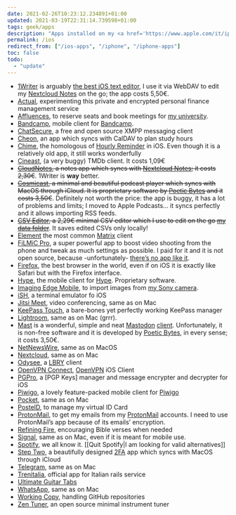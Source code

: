 ```yaml
---
date: 2021-02-26T10:23:12.234891+01:00
updated: 2021-03-19T22:31:14.739598+01:00
tags: geek/apps
description: "Apps installed on my <a href='https://www.apple.com/it/iphone-12/' rel='noopener noreferrer' target='_blank' title='iPhone 12'>iPhone 12 mini</a>"
permalink: /ios
redirect_from: ["/ios-apps", "/iphone", "/iphone-apps"]
toc: false
todo:
  - "update"
---
```

- [1Writer](https://1writerapp.com "1Writer") is arguably [the best iOS text editor](https://brettterpstra.com/ios-text-editors/ "iOS text editors comparison by Brett Terpstra"), I use it via WebDAV to edit my [Nextcloud Notes](https://apps.nextcloud.com/apps/notes "Nextcloud Notes App") on the go; the app costs 5,50€.
- [Actual](https://actualbudget.com "Actual budget"), experimenting this private and encrypted personal finance management service
- [Affluences](https://apps.apple.com/us/app/affluences/id869919405 "Affluences on the App Store"), to reserve seats and book meetings for [my university](https://unive.it "Ca’Foscari University of Venice").
- [Bandcamp](https://bandcamp.com "Bandcamp"), mobile client for [Bandcamp](https://bandcamp.com "Bandcamp").
- [ChatSecure](https://chatsecure.org "ChatSecure"), a free and open source XMPP messaging client
- [Cheon](https://cheon.app "Cheon Planner"), an app which syncs with CalDAV to plan study hours
- [Chime](https://apps.apple.com/us/app/chime/id414830146 "Chime in App Store"), the homologous of [Hourly Reminder](https://f-droid.org/en/packages/com.github.axet.hourlyreminder/ "Hourly Reminder on F-Droid") in iOS. Even though it is a relatively old app, it still works wonderfully
- [Cineast](https://www.themoviedb.org/apps/58628749c3a3681a6204357a "Cineast"), (a very buggy) TMDb client. It costs 1,09€
- ~~[CloudNotes](https://apps.apple.com/app/cloudnotes-owncloud-notes/id813973264 "CloudNotes"), a notes app which syncs with [Nextcloud Notes](https://apps.nextcloud.com/apps/notes "Nextcloud Notes App"); it costs 2,30€~~. 1Writer is **way** better.
- ~~[Cosmicast](https://www.poeticbytes.com/cosmicast "Cosmicast"), a minimal and beautiful podcast player which syncs with MacOS through iCloud. It is proprietary software by [Poetic Bytes](https://www.poeticbytes.com "Poetic Bytes") and it costs 3,50€~~. Definitely not worth the price: the app is buggy, it has a lot of problems and limits; I moved to Apple Podcasts… it syncs perfectly and it allows importing RSS feeds.
- ~~[CSV Editor](https://apps.apple.com/us/app/csv-easy-editor/id1000358989 "CSV Easy Editor on App Store"), a 2,29€ minimal CSV editor which I use to edit on the go [my data folder](https://github.com/xplosionmind/tommi.space/tree/main/_data "_data folder of this website on GitHub")~~. It saves edited CSVs only locally!
- [Element](https://element.io "Element") the most common [Matrix](https://matrix.org "Matrix") client
- [FiLMiC Pro](https://www.filmicpro.com/ "FiLmiC Pro"), a super powerful app to boost video shooting from the phone and tweak as much settings as possible. I paid for it and it is not open source, because -unfortunately- [there’s no app like it](https://alternativeto.net/software/filmic-pro/?license=opensource).
- [Firefox](https://apps.apple.com/us/app/firefox-private-safe-browser/id989804926 "Firefox"), the best browser in the world, even if on iOS it is exactly like Safari but with the Firefox interface.
- [Hype](https://apps.apple.com/it/app/hype-carta-conto-e-app/id943405905 "Hype app on App Store"), the mobile client for [Hype](https://www.hype.it/ "Hype official website"). Proprietary software.
- [Imaging Edge Mobile](https://support.d-imaging.sony.co.jp/app/iemobile/), to import images from [my Sony camera](https://www.sony.com/electronics/interchangeable-lens-cameras/ilce-6500-body-kit).
- [iSH](https://ish.app/ "iSH"), a terminal emulator fo iOS
- [Jitsi Meet](https://jitsi.org/#download), video conferencing, same as on Mac
- [KeePass Touch](https://www.innervate.de/keepass-touch.html "KeePass Touch"), a bare-bones yet perfectly working KeePass manager
- [Lightroom](https://apps.apple.com/us/app/adobe-lightroom-photo-editor/id878783582 "Lightroom for iOS"), same as on Mac (grrr).
- [Mast](https://apps.apple.com/us/app/mast-for-mastodon/id1437429129 "Mast") is a wonderful, simple and neat [Mastodon](https://joinmastodon.org "Mastodon") [client](https://joinmastodon.org/apps "Mastodon clients"). Unfortunately, it is non-free software and it is developed by [Poetic Bytes](https://www.poeticbytes.com "Poetic Bytes"), in every sense; it costs 3,50€.
- [NetNewsWire](https://ranchero.com/netnewswire/ "NetNewsWire official website"), same as on MacOS
- [Nextcloud](https://nextcloud.com/install/#tab-mobile "Nexxtcloud mobile clients"), same as on Mac
- [Odysee](https://lbry.com/get "Get Odysee"), a [LBRY](https://lbry.tv "LBRY") client
- [OpenVPN Connect](https://apps.apple.com/us/app/openvpn-connect/id590379981 "OpenVPN Connect"), [OpenVPN](https://openvpn.net/ "OpenVPN") iOS Client
- [PGPro](https://pgpro.app "PGPro"), a [PGP Keys] manager and message encrypter and decrypter for iOS
- [Piwigo](https://github.com/Piwigo/Piwigo-Mobile "Piwigo for iOS on GitHub"), a lovely feature-packed mobile client for [Piwigo](https://piwigo.org "Piwigo")
- [Pocket](https://apps.apple.com/us/app/pocket-save-read-grow/id309601447 "Pocket"), same as on Mac
- [PosteID](https://posteid.poste.it/ "Poste ID"), to manage my virtual ID Card
- [ProtonMail](https://protonapps.com "ProtonMail Apps"), to get my emails from my [ProtonMail](https://protonmail.com "ProtonMail") accounts. I need to use ProtonMail’s app because of its emails’ encryption.
- [Refining Fire](https://apps.apple.com/us/app/refining-fire/id1000982825 "Refining Fire in App Store"), encouraging Bible verses when needed
- [Signal](https://signal.org/install/ "Signal"), same as on Mac, even if it is meant for mobile use.
- [Spotify](https://apps.apple.com/us/app/spotify-music-and-podcasts/id324684580 "Spotify"), we all know it. [[Quit Spotify|I am looking for valid alternatives]]
- [Step Two](https://steptwo.app "Step Two"), a beautifully designed [2FA](https://en.wikipedia.org/wiki/Multi-factor_authentication "Two Factor Autentication") app which syncs with MacOS through iCloud
- [Telegram](https://telegram.org/dl/ios "Telegram for iOS"), same as on Mac
- [Trenitalia](https://www.trenitalia.com/content/tcom/it/informazioni/acquista_con_smartphoneetablet.html "Trenitalia mobile"), official app for Italian rails service
- [Ultimate Guitar Tabs](https://apps.apple.com/us/app/ultimate-guitar-chords-tabs/id357828853 "Tabs in App Store")
- [WhatsApp](https://www.whatsapp.com/ios "WhatsApp"), same as on Mac
- [Working Copy](https://workingcopyapp.com "Writing Copy"), handling GitHub repositories
- [Zen Tuner](https://apps.apple.com/us/app/zen-tuner/id1550640624 "Zen Tuner on App Store"), an open source minimal instrument tuner